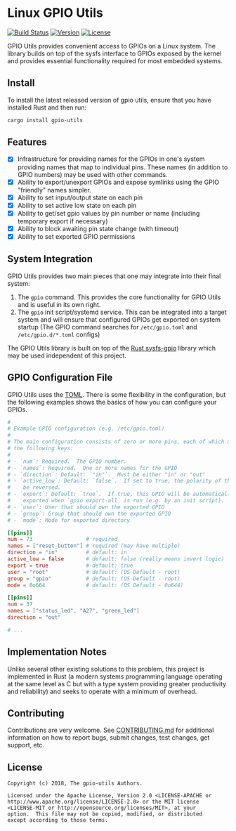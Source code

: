 # Linux GPIO Utils

[![Build Status](https://travis-ci.org/rust-embedded/gpio-utils.svg?branch=master)](https://travis-ci.org/rust-embedded/gpio-utils)
[![Version](https://img.shields.io/crates/v/gpio-utils.svg)](https://crates.io/crates/gpio-utils)
[![License](https://img.shields.io/crates/l/rustc-serialize.svg)](https://github.com/rust-embedded/gpio-utils/blob/master/README.md#license)

GPIO Utils provides convenient access to GPIOs on a Linux system. The library
builds on top of the sysfs interface to GPIOs exposed by the kernel and provides
essential functionality required for most embedded systems.

## Install

To install the latest released version of gpio utils, ensure that you have
installed Rust and then run:

```sh
cargo install gpio-utils
```

## Features

- [x] Infrastructure for providing names for the GPIOs in one's system providing
      names that map to individual pins.  These names (in addition to GPIO numbers)
      may be used with other commands.
- [x] Ability to export/unexport GPIOs and expose symlinks using the GPIO "friendly"
      names simpler.
- [x] Ability to set input/output state on each pin
- [x] Ability to set active low state on each pin
- [x] Ability to get/set gpio values by pin number or name (including temporary
      export if necessary)
- [x] Ability to block awaiting pin state change (with timeout)
- [x] Ability to set exported GPIO permissions

## System Integration

GPIO Utils provides two main pieces that one may integrate into their final
system:

1. The `gpio` command.  This provides the core functionality for GPIO Utils and
   is useful in its own right.
2. The `gpio` init script/systemd service.  This can be integrated into a target
   system and will ensure that configured GPIOs get exported on system startup
   (The GPIO command searches for `/etc/gpio.toml` and `/etc/gpio.d/*.toml`
   configs)

The GPIO Utils library is built on top of the
[Rust sysfs-gpio](https://github.com/rust-embedded/rust-sysfs-gpio) library
which may be used independent of this project.

## GPIO Configuration File

GPIO Utils uses the [TOML](https://github.com/toml-lang/toml).  There is some
flexibility in the configuration, but the following examples shows the basics of
how you can configure your GPIOs.

```toml
#
# Example GPIO configuration (e.g. /etc/gpio.toml)
#
# The main configuration consists of zero or more pins, each of which may have
# the following keys:
#
# - `num`: Required.  The GPIO number.
# - `names`: Required.  One or more names for the GPIO
# - `direction`: Default: `"in"`.  Must be either "in" or "out"
# - `active_low`: Default: `false`.  If set to true, the polarity of the pin will
#    be reversed.
# - `export`: Default: `true`.  If true, this GPIO will be automatically
#    exported when `gpio export-all` is run (e.g. by an init script).
# - `user`: User that should own the exported GPIO
# - `group`: Group that should own the exported GPIO
# - `mode`: Mode for exported directory

[[pins]]
num = 73                 # required
names = ["reset_button"] # required (may have multiple)
direction = "in"         # default: in
active_low = false       # default: false (really means invert logic)
export = true            # default: true
user = "root"            # default: (OS Default - root)
group = "gpio"           # default: (OS Default - root)
mode = 0o664             # default: (OS Default - 0o644)

[[pins]]
num = 37
names = ["status_led", "A27", "green_led"]
direction = "out"

# ...
```

## Implementation Notes

Unlike several other existing solutions to this problem, this project is
implemented in Rust (a modern systems programming language operating at the same
level as C but with a type system providing greater productivity and
reliability) and seeks to operate with a minimum of overhead.

## Contributing

Contributions are very welcome.  See [CONTRIBUTING.md](CONTRINBUTING.md) for
additional information on how to report bugs, submit changes, test changes, get
support, etc.

## License

```
Copyright (c) 2018, The gpio-utils Authors.

Licensed under the Apache License, Version 2.0 <LICENSE-APACHE or
http://www.apache.org/license/LICENSE-2.0> or the MIT license
<LICENSE-MIT or http://opensource.org/licenses/MIT>, at your
option.  This file may not be copied, modified, or distributed
except according to those terms.
```

